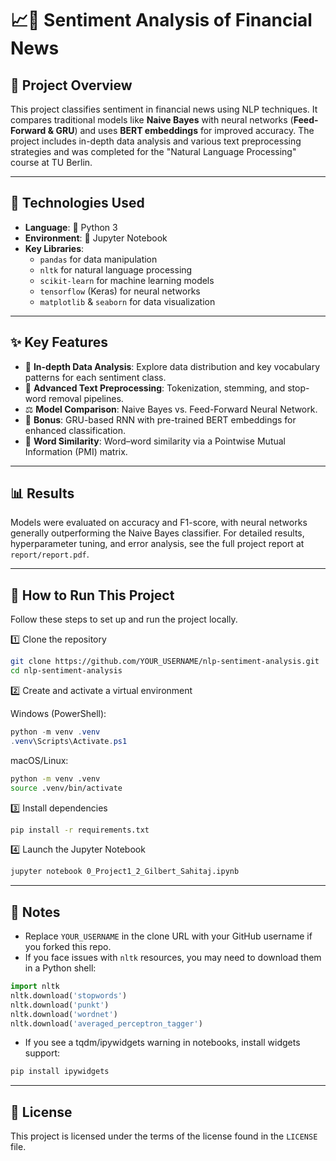 # 📈📰 Sentiment Analysis of Financial News

## 🚀 Project Overview
This project classifies sentiment in financial news using NLP techniques. It compares traditional models like **Naive Bayes** with neural networks (**Feed-Forward & GRU**) and uses **BERT embeddings** for improved accuracy. The project includes in-depth data analysis and various text preprocessing strategies and was completed for the "Natural Language Processing" course at TU Berlin.

---

## 🧰 Technologies Used
- **Language**: 🐍 Python 3
- **Environment**: 📓 Jupyter Notebook
- **Key Libraries**:
  - `pandas` for data manipulation
  - `nltk` for natural language processing
  - `scikit-learn` for machine learning models
  - `tensorflow` (Keras) for neural networks
  - `matplotlib` & `seaborn` for data visualization

---

## ✨ Key Features
- 🔎 **In-depth Data Analysis**: Explore data distribution and key vocabulary patterns for each sentiment class.
- 🧹 **Advanced Text Preprocessing**: Tokenization, stemming, and stop-word removal pipelines.
- ⚖️ **Model Comparison**: Naive Bayes vs. Feed-Forward Neural Network.
- 🧠 **Bonus**: GRU-based RNN with pre-trained BERT embeddings for enhanced classification.
- 🤝 **Word Similarity**: Word–word similarity via a Pointwise Mutual Information (PMI) matrix.

---

## 📊 Results
Models were evaluated on accuracy and F1-score, with neural networks generally outperforming the Naive Bayes classifier. For detailed results, hyperparameter tuning, and error analysis, see the full project report at `report/report.pdf`.

---

## 🧪 How to Run This Project
Follow these steps to set up and run the project locally.

1️⃣ Clone the repository
```bash
git clone https://github.com/YOUR_USERNAME/nlp-sentiment-analysis.git
cd nlp-sentiment-analysis
```

2️⃣ Create and activate a virtual environment

Windows (PowerShell):
```powershell
python -m venv .venv
.venv\Scripts\Activate.ps1
```

macOS/Linux:
```bash
python -m venv .venv
source .venv/bin/activate
```

3️⃣ Install dependencies
```bash
pip install -r requirements.txt
```

4️⃣ Launch the Jupyter Notebook
```bash
jupyter notebook 0_Project1_2_Gilbert_Sahitaj.ipynb
```

---

## 📎 Notes
- Replace `YOUR_USERNAME` in the clone URL with your GitHub username if you forked this repo.
- If you face issues with `nltk` resources, you may need to download them in a Python shell:
```python
import nltk
nltk.download('stopwords')
nltk.download('punkt')
nltk.download('wordnet')
nltk.download('averaged_perceptron_tagger')
```
- If you see a tqdm/ipywidgets warning in notebooks, install widgets support:
```bash
pip install ipywidgets
```

---

## 📄 License
This project is licensed under the terms of the license found in the `LICENSE` file.